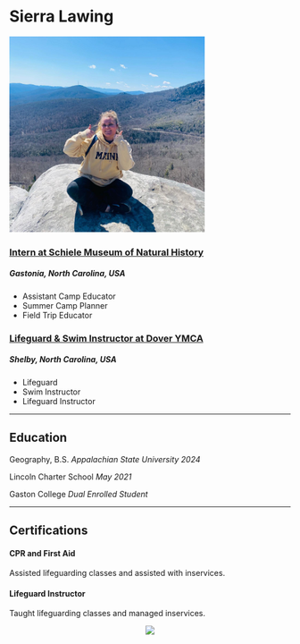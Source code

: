 Sierra Lawing 
====
<img src="resumeohoto.jpeg" width='350'>

### [Intern at Schiele Museum of Natural History](https://www.schielemuseum.org/) 
##### Gastonia, North Carolina, USA 
- Assistant Camp Educator 
- Summer Camp Planner 
- Field Trip Educator 
### [Lifeguard & Swim Instructor at Dover YMCA](https://www.clevecoymca.org/branch/dover/) 
##### Shelby, North Carolina, USA 
- Lifeguard 
- Swim Instructor 
- Lifeguard Instructor 
----
## Education 
Geography, B.S. 
*Appalachian State University 2024*

Lincoln Charter School 
*May 2021*

Gaston College 
*Dual Enrolled Student* 

----- 
## Certifications 
#### CPR and First Aid 
Assisted lifeguarding classes and assisted with inservices.
#### Lifeguard Instructor 
Taught lifeguarding classes and managed inservices. 



<center><img src="https://upload.wikimedia.org/wikipedia/commons/thumb/a/a9/Appalachian_State_Mountaineers_logo.svg/300px-Appalachian_State_Mountaineers_logo.svg.png" width='100'>
